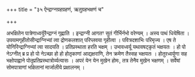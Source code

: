 +++
title = "३५ ऐन्द्राग्नग्रहग्रहणं, ऋतुग्रहभक्षणं च"

+++

अभक्षितेन पात्रेणाध्वर्युरैन्द्राग्नं गृह्णाति । इन्द्राग्नी आगतꣳ सुतं गीर्भिर्नभो वरेण्यम् । अस्य पाथं धियेषिता । उपयामगृहीतोसीन्द्राग्निभ्यां त्वा द्रोणकलशात् परिप्लवया गृहीत्वा । पवित्रदशाभिः परिमृज्य । एष ते योनिरिन्द्राग्निभ्यां त्वा सादयति । प्रतिप्रस्थाता हरति भक्षम् । उभावध्वर्यू यथावषट्कृतं भक्षयतः । हो पो नेऽग्नीत् ब्र प्र हो पो नेऽच्छा हो हो होतृकाणां आद्यक्षराणि, तेन क्रमेण तैस्सह भक्षयतः । होतुरध्वर्युणा सह भक्षोपाह्वाने पोतृप्रतिप्रस्थात्रोर्व्यत्यासः । अपरं येन येन मुखेन होमः, तत्र तेनैव मुखेन भक्षणम् । सर्वेषां सोमपात्राणां भक्षितानां मार्जालीये प्रक्षालनम् ।
